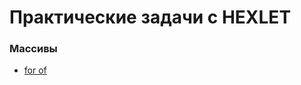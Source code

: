 # Практические задачи с HEXLET

### Массивы
- <a href="https://from0toweb.github.io/repair-design/src/">for of</a>